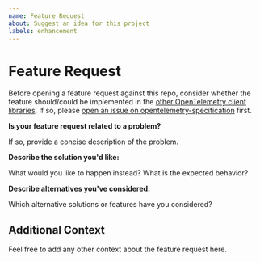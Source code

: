```yaml
---
name: Feature Request
about: Suggest an idea for this project
labels: enhancement
---
```


# Feature Request

Before opening a feature request against this repo, consider whether the feature
should/could be implemented in the [other OpenTelemetry client
libraries](https://github.com/open-telemetry/). If so, please [open an issue on
opentelemetry-specification](https://github.com/open-telemetry/opentelemetry-specification/issues/new)
first.

**Is your feature request related to a problem?**

If so, provide a concise description of the problem.

**Describe the solution you'd like:**

What would you like to happen instead? What is the expected behavior?

**Describe alternatives you've considered.**

Which alternative solutions or features have you considered?

## Additional Context

Feel free to add any other context about the feature request here.
